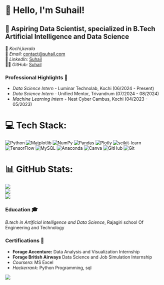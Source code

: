 # 👋 Hello, I'm Suhail!

## 🚀 Aspiring Data Scientist, specialized in B.Tech Artificial Intelligence and Data Science

📍 *Kochi,kerala*  
📧 *Email:* [contact@suhail.com](mailto:ahammedsuhail2114@gmail.com)  
🔗 *LinkedIn:* [Suhail](https://www.linkedin.com/in/ahammed-suhail-803024257/)  
👨‍💻 *GitHub:* [Suhail](https://github.com/ahmdsuhail21)


### Professional Highlights 🌟
- *Data Science Intern* - Luminar Technolab, Kochi (06/2024 - Present)
- *Data Science Intern* - Unified Mentor, Trivandrum (07/2024 - 08/2024)
- *Machine Learning Intern* - Nest Cyber Cambus, Kochi (04/2023 - 05/2023) 

# 💻 Tech Stack:
![Python](https://img.shields.io/badge/python-3670A0?style=for-the-badge&logo=python&logoColor=ffdd54) ![Matplotlib](https://img.shields.io/badge/Matplotlib-%23ffffff.svg?style=for-the-badge&logo=Matplotlib&logoColor=black) ![NumPy](https://img.shields.io/badge/numpy-%23013243.svg?style=for-the-badge&logo=numpy&logoColor=white) ![Pandas](https://img.shields.io/badge/pandas-%23150458.svg?style=for-the-badge&logo=pandas&logoColor=white) ![Plotly](https://img.shields.io/badge/Plotly-%233F4F75.svg?style=for-the-badge&logo=plotly&logoColor=white) ![scikit-learn](https://img.shields.io/badge/scikit--learn-%23F7931E.svg?style=for-the-badge&logo=scikit-learn&logoColor=white) ![TensorFlow](https://img.shields.io/badge/TensorFlow-%23FF6F00.svg?style=for-the-badge&logo=TensorFlow&logoColor=white) ![MySQL](https://img.shields.io/badge/mysql-4479A1.svg?style=for-the-badge&logo=mysql&logoColor=white) ![Anaconda](https://img.shields.io/badge/Anaconda-%2344A833.svg?style=for-the-badge&logo=anaconda&logoColor=white) ![Canva](https://img.shields.io/badge/Canva-%2300C4CC.svg?style=for-the-badge&logo=Canva&logoColor=white) ![GitHub](https://img.shields.io/badge/github-%23121011.svg?style=for-the-badge&logo=github&logoColor=white) ![Git](https://img.shields.io/badge/git-%23F05033.svg?style=for-the-badge&logo=git&logoColor=white)
# 📊 GitHub Stats:
![](https://github-readme-stats.vercel.app/api?username=ahmdsuhail21&theme=dark&hide_border=false&include_all_commits=true&count_private=true)<br/>
![](https://github-readme-streak-stats.herokuapp.com/?user=ahmdsuhail21&theme=dark&hide_border=false)<br/>
![](https://github-readme-stats.vercel.app/api/top-langs/?username=ahmdsuhail21&theme=dark&hide_border=false&include_all_commits=true&count_private=true&layout=compact)


### Education 🎓
*B.tech in Artificial intelligence and Data Science*, Rajagiri school Of Engineering and Technology

### Certifications 📜
- **Forage Accenture:** Data Analysis and Visualization Internship
- **Forage British Airways**  Data Science and Job Simulation Internship
- *Coursera:* MS Excel
- *Hackerrank:* Python Programming, sql

[![](https://visitcount.itsvg.in/api?id=ahmdsuhail21&icon=0&color=0)](https://visitcount.itsvg.in)

